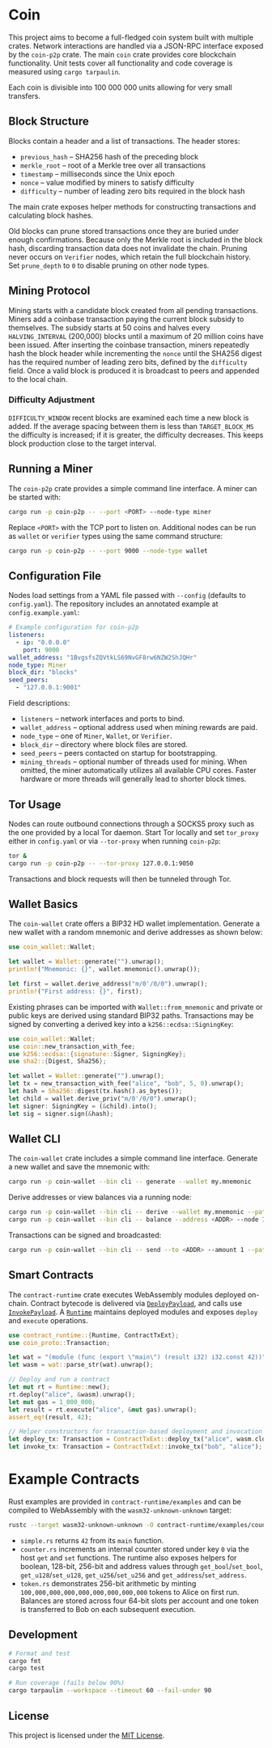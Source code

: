 # Coin

This project aims to become a full-fledged coin system built with multiple crates. Network interactions are handled via a JSON-RPC interface exposed by the `coin-p2p` crate. The main `coin` crate provides core blockchain functionality. Unit tests cover all functionality and code coverage is measured using `cargo tarpaulin`.

Each coin is divisible into 100&nbsp;000&nbsp;000 units allowing for very small transfers.

## Block Structure

Blocks contain a header and a list of transactions. The header stores:

- `previous_hash` – SHA256 hash of the preceding block
- `merkle_root` – root of a Merkle tree over all transactions
- `timestamp` – milliseconds since the Unix epoch
- `nonce` – value modified by miners to satisfy difficulty
- `difficulty` – number of leading zero bits required in the block hash

The main crate exposes helper methods for constructing transactions and
calculating block hashes.

Old blocks can prune stored transactions once they are buried under enough
confirmations. Because only the Merkle root is included in the block hash,
discarding transaction data does not invalidate the chain.
Pruning never occurs on `Verifier` nodes, which retain the full blockchain
history. Set `prune_depth` to `0` to disable pruning on other node types.

## Mining Protocol

Mining starts with a candidate block created from all pending transactions.
Miners add a coinbase transaction paying the current block subsidy to
themselves. The subsidy starts at 50 coins and halves every `HALVING_INTERVAL`
(200,000) blocks until a maximum of 20 million coins have been issued.
After inserting the coinbase transaction, miners repeatedly hash the block
header while incrementing the `nonce` until the SHA256 digest has the required
number of leading zero bits, defined by the `difficulty` field. Once a valid
block is produced it is broadcast to peers and appended to the local chain.

### Difficulty Adjustment

`DIFFICULTY_WINDOW` recent blocks are examined each time a new block is added.
If the average spacing between them is less than `TARGET_BLOCK_MS` the
difficulty is increased; if it is greater, the difficulty decreases. This keeps
block production close to the target interval.

## Running a Miner

The `coin-p2p` crate provides a simple command line interface. A miner can be
started with:

```bash
cargo run -p coin-p2p -- --port <PORT> --node-type miner
```
Replace `<PORT>` with the TCP port to listen on. Additional nodes can be run as
`wallet` or `verifier` types using the same command structure:

```bash
cargo run -p coin-p2p -- --port 9000 --node-type wallet
```

## Configuration File

Nodes load settings from a YAML file passed with `--config` (defaults to
`config.yaml`). The repository includes an annotated example at
`config.example.yaml`:

```yaml
# Example configuration for coin-p2p
listeners:
  - ip: "0.0.0.0"
    port: 9000
wallet_address: "1BvgsfsZQVtkLS69NvGF8rw6NZW2ShJQHr"
node_type: Miner
block_dir: "blocks"
seed_peers:
  - "127.0.0.1:9001"
```

Field descriptions:

- `listeners` – network interfaces and ports to bind.
- `wallet_address` – optional address used when mining rewards are paid.
- `node_type` – one of `Miner`, `Wallet`, or `Verifier`.
- `block_dir` – directory where block files are stored.
- `seed_peers` – peers contacted on startup for bootstrapping.
- `mining_threads` – optional number of threads used for mining. When omitted,
  the miner automatically utilizes all available CPU cores. Faster hardware or
  more threads will generally lead to shorter block times.

## Tor Usage

Nodes can route outbound connections through a SOCKS5 proxy such as the one
provided by a local Tor daemon. Start Tor locally and set `tor_proxy` either in
`config.yaml` or via `--tor-proxy` when running `coin-p2p`:

```bash
tor &
cargo run -p coin-p2p -- --tor-proxy 127.0.0.1:9050
```

Transactions and block requests will then be tunneled through Tor.

## Wallet Basics

The `coin-wallet` crate offers a BIP32 HD wallet implementation.
Generate a new wallet with a random mnemonic and derive addresses as shown
below:

```rust
use coin_wallet::Wallet;

let wallet = Wallet::generate("").unwrap();
println!("Mnemonic: {}", wallet.mnemonic().unwrap());

let first = wallet.derive_address("m/0'/0/0").unwrap();
println!("First address: {}", first);
```

Existing phrases can be imported with `Wallet::from_mnemonic` and private or
public keys are derived using standard BIP32 paths. Transactions may be signed
by converting a derived key into a `k256::ecdsa::SigningKey`:

```rust
use coin_wallet::Wallet;
use coin::new_transaction_with_fee;
use k256::ecdsa::{signature::Signer, SigningKey};
use sha2::{Digest, Sha256};

let wallet = Wallet::generate("").unwrap();
let tx = new_transaction_with_fee("alice", "bob", 5, 0).unwrap();
let hash = Sha256::digest(tx.hash().as_bytes());
let child = wallet.derive_priv("m/0'/0/0").unwrap();
let signer: SigningKey = (&child).into();
let sig = signer.sign(&hash);
```

## Wallet CLI

The `coin-wallet` crate includes a simple command line interface. Generate a new wallet and save the mnemonic with:

```bash
cargo run -p coin-wallet --bin cli -- generate --wallet my.mnemonic
```

Derive addresses or view balances via a running node:

```bash
cargo run -p coin-wallet --bin cli -- derive --wallet my.mnemonic --path "m/0'/0/0"
cargo run -p coin-wallet --bin cli -- balance --address <ADDR> --node 127.0.0.1:9000
```

Transactions can be signed and broadcasted:

```bash
cargo run -p coin-wallet --bin cli -- send --to <ADDR> --amount 1 --path "m/0'/0/0" --node 127.0.0.1:9000
```

## Smart Contracts

The `contract-runtime` crate executes WebAssembly modules deployed on-chain.
Contract bytecode is delivered via [`DeployPayload`](contract-runtime/src/lib.rs),
and calls use [`InvokePayload`](contract-runtime/src/lib.rs). A [`Runtime`](contract-runtime/src/lib.rs)
maintains deployed modules and exposes `deploy` and `execute` operations.

```rust
use contract_runtime::{Runtime, ContractTxExt};
use coin_proto::Transaction;

let wat = "(module (func (export \"main\") (result i32) i32.const 42))";
let wasm = wat::parse_str(wat).unwrap();

// Deploy and run a contract
let mut rt = Runtime::new();
rt.deploy("alice", &wasm).unwrap();
let mut gas = 1_000_000;
let result = rt.execute("alice", &mut gas).unwrap();
assert_eq!(result, 42);

// Helper constructors for transaction-based deployment and invocation
let deploy_tx: Transaction = ContractTxExt::deploy_tx("alice", wasm.clone());
let invoke_tx: Transaction = ContractTxExt::invoke_tx("bob", "alice");
```
# Example Contracts
Rust examples are provided in `contract-runtime/examples` and can be compiled
to WebAssembly with the `wasm32-unknown-unknown` target:

```bash
rustc --target wasm32-unknown-unknown -O contract-runtime/examples/counter.rs -o counter.wasm
```

- `simple.rs` returns `42` from its `main` function.
- `counter.rs` increments an internal counter stored under key `0` via the host
  `get` and `set` functions. The runtime also exposes helpers for boolean,
  128-bit, 256-bit and address values through `get_bool`/`set_bool`,
  `get_u128`/`set_u128`, `get_u256`/`set_u256` and
  `get_address`/`set_address`.
- `token.rs` demonstrates 256-bit arithmetic by minting
  `100,000,000,000,000,000,000,000,000` tokens to Alice on first run. Balances
  are stored across four 64-bit slots per account and one token is transferred
  to Bob on each subsequent execution.

## Development

```bash
# Format and test
cargo fmt
cargo test

# Run coverage (fails below 90%)
cargo tarpaulin --workspace --timeout 60 --fail-under 90
```

## License

This project is licensed under the [MIT License](LICENSE).

